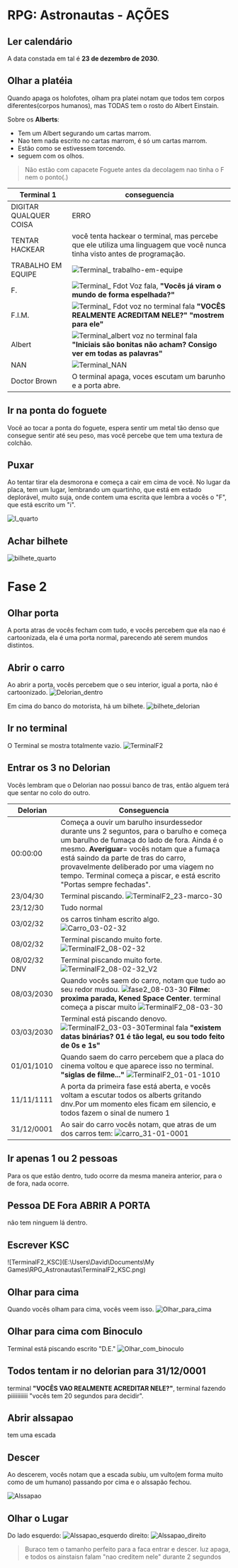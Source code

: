 # RPG: Astronautas - AÇÕES

## Ler calendário
A data constada em tal é **23 de dezembro de 2030**.

## Olhar a platéia

Quando apaga os holofotes, olham pra platei notam que todos tem corpos diferentes(corpos humanos), mas TODAS tem o rosto do Albert Einstain. 

Sobre os **Alberts**:
- Tem um Albert segurando um cartas marrom.
- Nao tem nada escrito no cartas marrom, é só um cartas marrom.
- Estão como se estivessem torcendo.
- seguem com os olhos. 

> Não estão com capacete
> Foguete antes da decolagem nao tinha o F nem o ponto(.)

| Terminal 1 | conseguencia |
|------------|--------------|
|DIGITAR QUALQUER COISA |  ERRO |
| TENTAR HACKEAR | você tenta hackear o terminal, mas percebe que ele utiliza uma linguagem que você nunca tinha visto antes de programação. |
|TRABALHO EM EQUIPE | ![Terminal_ trabalho-em-equipe](https://github.com/mekpower/RPGAstronaut/blob/master/img/Terminal_%20trabalho-em-equipe.png) |
| F.    | ![Terminal_ Fdot](https://github.com/mekpower/RPGAstronaut/blob/master/img/Terminal_%20Fdot.png) Voz fala, **"Vocês já viram o mundo de forma espelhada?"**|
| F.I.M. | ![Terminal_ Fdot](https://github.com/mekpower/RPGAstronaut/blob/master/img/Terminal_%20Fdot.png) voz no terminal fala **"VOCÊS REALMENTE ACREDITAM NELE?" "mostrem para ele"** |
|Albert | ![Terminal_albert](https://github.com/mekpower/RPGAstronaut/blob/master/img/Terminal_albert.png) voz no terminal fala **"Iniciais são bonitas não acham? Consigo ver em todas as palavras"** |
| NAN | ![Terminal_NAN](https://github.com/mekpower/RPGAstronaut/blob/master/img/Terminal_NAN.png) |
| Doctor Brown | O terminal apaga, voces escutam um barunho e a porta abre. |

## Ir na ponta do foguete
Você ao tocar a ponta do foguete, espera sentir um metal tão denso que consegue sentir até seu peso, mas você percebe que tem uma textura de colchão.

## Puxar
Ao tentar tirar ela desmorona e começa a cair em cima de você. No lugar da placa, tem um lugar, lembrando um quartinho, que está em estado deplorável, muito suja, onde contem uma escrita que lembra a vocês o "F", que está escrito um "i".

![I_quarto](https://github.com/mekpower/RPGAstronaut/blob/master/img/I_quarto.png)

## Achar bilhete

![bilhete_quarto](https://github.com/mekpower/RPGAstronaut/blob/master/img/bilhete_quarto.png)

# Fase 2

## Olhar porta

A porta atras de vocês fecham com tudo, e vocês percebem que ela nao é cartoonizada, ela é uma porta normal, parecendo até serem mundos distintos.

## Abrir o carro

Ao abrir a porta, vocês percebem que o seu interior, igual a porta, não é cartoonizado.
![Delorian_dentro](https://github.com/mekpower/RPGAstronaut/blob/master/img/Delorian_dentro.png)

Em cima do banco do motorista, há um bilhete.
![bilhete_delorian](https://github.com/mekpower/RPGAstronaut/blob/master/img/bilhete_delorian.png)

## Ir no terminal

O Terminal se mostra totalmente vazio.
![TerminalF2](https://github.com/mekpower/RPGAstronaut/blob/master/img/TerminalF2.png)

## Entrar os 3 no Delorian
Vocês lembram que o Delorian nao possui banco de tras, então alguem terá que sentar no colo do outro.

Delorian | Conseguencia |
|--------|--------------|
|00:00:00 | Começa a ouvir um barulho insurdessedor durante uns 2 seguntos, para o barulho e começa um barulho de fumaça do lado de fora. Ainda é o mesmo. **Averiguar**= vocês notam que a fumaça está saindo da parte de tras do carro, provavelmente deliberado por uma viagem no tempo. Terminal começa a piscar, e está escrito "Portas sempre fechadas". |
|23/04/30 | Terminal piscando. ![TerminalF2_23-marco-30](https://github.com/mekpower/RPGAstronaut/blob/master/img/TerminalF2_23-marco-30.png) |
|23/12/30 | Tudo normal |
|03/02/32 | os carros tinham escrito algo. ![Carro_03-02-32](https://github.com/mekpower/RPGAstronaut/blob/master/img/Carro_03-02-32.png) |
|08/02/32 | Terminal piscando muito forte. ![TerminalF2_08-02-32](https://github.com/mekpower/RPGAstronaut/blob/master/img/TerminalF2_08-02-32.png) |
|08/02/32 DNV| Terminal piscando muito forte. ![TerminalF2_08-02-32_V2](https://github.com/mekpower/RPGAstronaut/blob/master/img/TerminalF2_08-02-32_V2.png) |
|08/03/2030 | Quando vocês saem do carro, notam que tudo ao seu redor mudou. ![fase2_08-03-30](https://github.com/mekpower/RPGAstronaut/blob/master/img/fase2_08-03-30.png) **Filme: proxima parada, Kened Space Center**. terminal começa a piscar muito ![TerminalF2_08-03-30](https://github.com/mekpower/RPGAstronaut/blob/master/img/TerminalF2_08-03-30.png) |
|03/03/2030 | Terminal está piscando denovo. ![TerminalF2_03-03-30](https://github.com/mekpower/RPGAstronaut/blob/master/img/TerminalF2_03-03-30.png)Terminal fala **"existem datas binárias? 01 é tão legal, eu sou todo feito de 0s e 1s"** |    
|01/01/1010 | Quando saem do carro percebem que a placa do cinema voltou e que aparece isso no terminal. **"siglas de filme..."** ![TerminalF2_01-01-1010](https://github.com/mekpower/RPGAstronaut/blob/master/img/TerminalF2_01-01-1010.png) | 
|11/11/1111| A porta da primeira fase está aberta, e vocês voltam a escutar todos os alberts gritando dnv.Por um momento eles ficam em silencio, e todos fazem o sinal de numero 1 |
|31/12/0001 | Ao sair do carro vocês notam, que atras de um dos carros tem: ![carro_31-01-0001](https://github.com/mekpower/RPGAstronaut/blob/master/img/carro_31-01-0001.png) |

## Ir apenas 1 ou 2 pessoas
Para os que estão dentro, tudo ocorre da mesma maneira anterior, para o de fora, nada ocorre.

## Pessoa DE Fora ABRIR A PORTA
não tem ninguem lá dentro.

## Escrever KSC
![TerminalF2_KSC](E:\Users\David\Documents\My Games\RPG_Astronautas\TerminalF2_KSC.png)

## Olhar para cima

Quando vocês olham para cima, vocês veem isso.
![Olhar_para_cima](https://github.com/mekpower/RPGAstronaut/blob/master/img/Olhar_para_cima.png)

## Olhar para cima com Binoculo
Terminal está piscando escrito "D.E."
![Olhar_com_binoculo](https://github.com/mekpower/RPGAstronaut/blob/master/img/Olhar_com_binoculo.png)

## Todos tentam ir no delorian para 31/12/0001
terminal **"VOCÊS VAO REALMENTE ACREDITAR NELE?"**, terminal fazendo piiiiiiiiiii
"vocês tem 20 segundos para decidir".

## Abrir alssapao

tem uma escada

## Descer
Ao descerem, vocês notam que a escada subiu, um vulto(em forma muito como de um humano) passando por cima e o alssapão fechou.

![Alssapao](https://github.com/mekpower/RPGAstronaut/blob/master/img/Alssapao.png)

## Olhar o Lugar

Do lado esquerdo: ![Alssapao_esquerdo](https://github.com/mekpower/RPGAstronaut/blob/master/img/Alssapao_esquerdo.png)
direito: ![Alssapao_direito](https://github.com/mekpower/RPGAstronaut/blob/master/img/Alssapao_direito.png)    

> Buraco tem o tamanho perfeito para a faca entrar e descer.
> luz apaga, e todos os ainstaisn falam "nao creditem nele" durante 2 segundos


<!--stackedit_data:
eyJoaXN0b3J5IjpbLTExNjI5NjkyMDhdfQ==
-->

